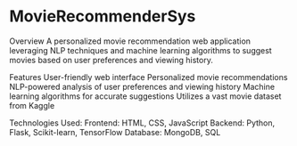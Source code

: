 # MovieRecommenderSys

Overview
A personalized movie recommendation web application leveraging NLP techniques and machine learning algorithms to suggest movies based on user preferences and viewing history.

Features
User-friendly web interface
Personalized movie recommendations
NLP-powered analysis of user preferences and viewing history
Machine learning algorithms for accurate suggestions
Utilizes a vast movie dataset from Kaggle

Technologies Used:
Frontend: HTML, CSS, JavaScript
Backend: Python, Flask, Scikit-learn, TensorFlow
Database: MongoDB, SQL
